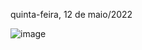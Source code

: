 quinta-feira, 12 de maio/2022

![image](https://user-images.githubusercontent.com/87860884/168143872-186e3eb9-52b5-4327-968c-df0b20031e18.png)
